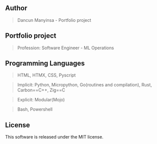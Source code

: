 ## Author

> Dancun Manyinsa - Portfolio project 

## Portfolio project 

> Profession: Software Engineer - ML Operations

## Programming Languages

> HTML, HTMX, CSS, Pyscript

> Implicit: Python, Micropython, Go(routines and compilation), Rust, Carbon==C++, Zig==C

> Explicit: Modular(Mojo)

> Bash, Powershell 


## License

This software is released under the MIT license.
